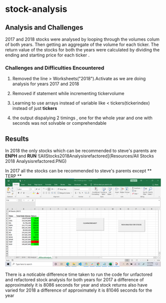 # stock-analysis
## Analysis and Challenges
2017 and 2018 stocks were analysed by looping through the volumes colum of both years.
Then getting an aggregate of the volume for each ticker.
The return value of the stocks for both the years were calculated by dividing  the ending and 
starting price for each ticker . 
 


### Challenges and Difficulties Encountered
1. Removed the line  > Worksheets("2018").Activate as we are doing analysis for years 2017 and 2018

2. Removed  if statement while incrementing tickervolume
 
3. Learning to use arrays instead of variable like <  tickers(tickerindex) instead of just **tickers**

4. the output dispalying 2 timings , one for the whole year and one with seconds was not solvable
or comprehendable

## Results

In 2018 the only  stocks which can be recommended to steve's parents are **ENPH** and **RUN**
![AllStocks2018Analysisrefactored](Resources/All Stocks 2018 Analysisrefactored.PNG)



 
In 2017 all the stocks can be recommended to steve's parents except ** TERP **
![2017allstockanalysisrefactered](Resources/2017allstockanalysisrefactered.png)

There is a noticable difference time taken to run the code for unfactored and refactored stock analysis
for both years 
for 2017 a difference of approximately it is 8086 seconds  for year and stock returns also have varied
for 2018 a difference of approximately it is 81046 seconds for the year 




